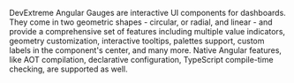DevExtreme Angular Gauges are interactive UI components for dashboards. They come in two geometric shapes - circular, or radial, and linear - and provide a comprehensive set of features including multiple value indicators, geometry customization, interactive tooltips, palettes support, custom labels in the component's center, and many more. Native Angular features, like AOT compilation, declarative configuration, TypeScript compile-time checking, are supported as well.
